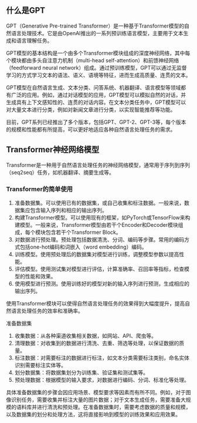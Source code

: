 

## 什么是GPT

GPT（Generative Pre-trained Transformer）是一种基于Transformer模型的自然语言处理技术。它是由OpenAI推出的一系列预训练语言模型，主要用于文本生成和语言理解任务。

GPT模型的基本结构是一个由多个Transformer模块组成的深度神经网络，其中每个模块都由多头自注意力机制（multi-head self-attention）和前馈神经网络（feedforward neural network）组成。通过预训练模型，GPT可以通过无监督学习的方式学习文本的语法、语义、语境等特征，进而生成高质量、连贯的文本。

GPT模型在自然语言生成、文本分类、问答系统、机器翻译、语言模型等领域都有广泛的应用。例如，通过对话模型的应用，GPT模型可以模拟自然的对话，并生成具有上下文感知性的、连贯的对话内容。在文本分类任务中，GPT模型可以对大量文本进行分类，例如对新闻文章进行分类，以实现智能推荐等功能。

目前，GPT系列已经推出了多个版本，包括GPT、GPT-2、GPT-3等，每个版本的规模和性能都有所提高，可以更好地适应各种自然语言处理任务的需求。



## Transformer神经网络模型

Transformer是一种用于自然语言处理任务的神经网络模型，通常用于序列到序列（seq2seq）任务，如机器翻译、摘要生成等。

### Transformer的简单使用

1. 准备数据集。可以使用已有的数据集，或自己收集和标注数据。一般来说，数据集应包含输入序列和相应的输出序列。
2. 构建Transformer模型。可以使用现有的框架，如PyTorch或TensorFlow来构建模型。一般来说，Transformer模型由若干个Encoder和Decoder模块组成，每个模块包含若干个Transformer Block。
3. 对数据进行预处理。预处理包括数据清洗、分词、编码等步骤。常用的编码方式包括one-hot编码和词嵌入（word embedding）编码。
4. 训练模型。使用预处理后的数据集对模型进行训练，调整模型参数以提高性能。
5. 评估模型。使用测试集对模型进行评估，计算准确率、召回率等指标，检查模型的性能和效果。
6. 使用模型进行预测。使用训练好的模型对新的输入序列进行预测，生成相应的输出序列。

使用Transformer模块可以使得自然语言处理任务的效果得到大幅度提升，提高自然语言处理任务的效率和准确率。



准备数据集

1. 收集数据：从各种渠道收集相关数据，如网站、API、爬虫等。
2. 清理数据：对收集到的数据进行清洗、去重、筛选等处理，以保证数据的质量。
3. 标注数据：对需要标注的数据进行标注，如文本分类需要标注类别，命名实体识别需要标注实体等。
4. 划分数据集：将数据集划分为训练集、验证集和测试集等。
5. 预处理数据：根据模型的输入要求，对数据进行编码、分词、标准化等处理。

具体准备数据集的步骤会因应用场景、模型要求等因素而有所不同。例如，对于图像识别任务，需要收集并标注大量的图片数据；对于文本生成任务，需要准备大规模的语料库并进行清洗和预处理。在准备数据集时，需要考虑数据的质量和规模，以及数据集的划分和处理方法，这将直接影响到模型的训练效果和应用效果。

